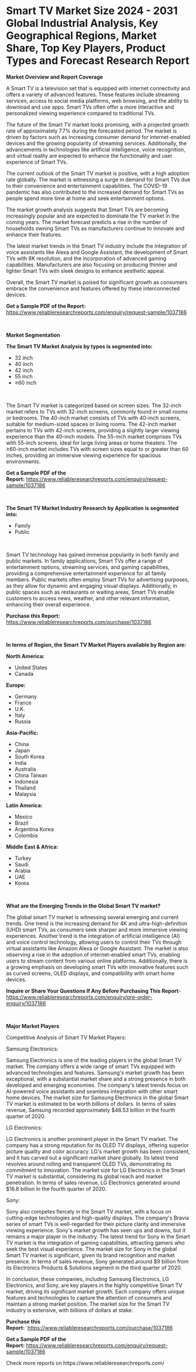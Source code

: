 <p><h1>Smart TV Market Size 2024 - 2031 Global Industrial Analysis, Key Geographical Regions, Market Share, Top Key Players, Product Types and Forecast Research Report</h1></p><p><strong>Market Overview and Report Coverage</strong></p>
<p><p>A Smart TV is a television set that is equipped with internet connectivity and offers a variety of advanced features. These features include streaming services, access to social media platforms, web browsing, and the ability to download and use apps. Smart TVs often offer a more interactive and personalized viewing experience compared to traditional TVs.</p><p>The future of the Smart TV market looks promising, with a projected growth rate of approximately 7.7% during the forecasted period. The market is driven by factors such as increasing consumer demand for internet-enabled devices and the growing popularity of streaming services. Additionally, the advancements in technologies like artificial intelligence, voice recognition, and virtual reality are expected to enhance the functionality and user experience of Smart TVs.</p><p>The current outlook of the Smart TV market is positive, with a high adoption rate globally. The market is witnessing a surge in demand for Smart TVs due to their convenience and entertainment capabilities. The COVID-19 pandemic has also contributed to the increased demand for Smart TVs as people spend more time at home and seek entertainment options.</p><p>The market growth analysis suggests that Smart TVs are becoming increasingly popular and are expected to dominate the TV market in the coming years. The market forecast predicts a rise in the number of households owning Smart TVs as manufacturers continue to innovate and enhance their features. </p><p>The latest market trends in the Smart TV industry include the integration of voice assistants like Alexa and Google Assistant, the development of Smart TVs with 8K resolution, and the incorporation of advanced gaming capabilities. Manufacturers are also focusing on producing thinner and lighter Smart TVs with sleek designs to enhance aesthetic appeal.</p><p>Overall, the Smart TV market is poised for significant growth as consumers embrace the convenience and features offered by these interconnected devices.</p></p>
<p><strong>Get a Sample PDF of the Report:</strong> <a href="https://www.reliableresearchreports.com/enquiry/request-sample/1037186">https://www.reliableresearchreports.com/enquiry/request-sample/1037186</a></p>
<p>&nbsp;</p>
<p><strong>Market Segmentation</strong></p>
<p><strong>The Smart TV Market Analysis by types is segmented into:</strong></p>
<p><ul><li>32 inch</li><li>40 inch</li><li>42 inch</li><li>55 inch</li><li>≥60 inch</li></ul></p>
<p>&nbsp;</p>
<p><p>The Smart TV market is categorized based on screen sizes. The 32-inch market refers to TVs with 32-inch screens, commonly found in small rooms or bedrooms. The 40-inch market consists of TVs with 40-inch screens, suitable for medium-sized spaces or living rooms. The 42-inch market pertains to TVs with 42-inch screens, providing a slightly larger viewing experience than the 40-inch models. The 55-inch market comprises TVs with 55-inch screens, ideal for large living areas or home theaters. The ≥60-inch market includes TVs with screen sizes equal to or greater than 60 inches, providing an immersive viewing experience for spacious environments.</p></p>
<p><strong>Get a Sample PDF of the Report:</strong>&nbsp;<a href="https://www.reliableresearchreports.com/enquiry/request-sample/1037186">https://www.reliableresearchreports.com/enquiry/request-sample/1037186</a></p>
<p>&nbsp;</p>
<p><strong>The Smart TV Market Industry Research by Application is segmented into:</strong></p>
<p><ul><li>Family</li><li>Public</li></ul></p>
<p>&nbsp;</p>
<p><p>Smart TV technology has gained immense popularity in both family and public markets. In family applications, Smart TVs offer a range of entertainment options, streaming services, and gaming capabilities, providing a comprehensive entertainment experience for all family members. Public markets often employ Smart TVs for advertising purposes, as they allow for dynamic and engaging visual displays. Additionally, in public spaces such as restaurants or waiting areas, Smart TVs enable customers to access news, weather, and other relevant information, enhancing their overall experience.</p></p>
<p><strong>Purchase this Report:</strong>&nbsp; <a href="https://www.reliableresearchreports.com/purchase/1037186">https://www.reliableresearchreports.com/purchase/1037186</a></p>
<p>&nbsp;</p>
<p><strong>In terms of Region, the Smart TV Market Players available by Region are:</strong></p>
<p>
    <p> <strong> North America: </strong>
        <ul>
            <li>United States</li>
            <li>Canada</li>
        </ul>
        </p> 
    <p> <strong> Europe: </strong>
        <ul>
            <li>Germany</li>
            <li>France</li>
            <li>U.K.</li>
            <li>Italy</li>
            <li>Russia</li>
        </ul>
        </p> 
    <p> <strong> Asia-Pacific: </strong>
        <ul>
            <li>China</li>
            <li>Japan</li>
            <li>South Korea</li>
            <li>India</li>
            <li>Australia</li>
            <li>China Taiwan</li>
            <li>Indonesia</li>
            <li>Thailand</li>
            <li>Malaysia</li>
        </ul>
        </p> 
    <p> <strong> Latin America: </strong>
        <ul>
            <li>Mexico</li>
            <li>Brazil</li>
            <li>Argentina Korea</li>
            <li>Colombia</li>
        </ul>
        </p> 
    <p> <strong> Middle East & Africa: </strong>
        <ul>
            <li>Turkey</li>
            <li>Saudi</li>
            <li>Arabia</li>
            <li>UAE</li>
            <li>Korea</li>
        </ul>
    </p>
    </p>
<p>&nbsp;</p>
<p><strong>What are the Emerging Trends in the Global Smart TV market?</strong></p>
<p><p>The global smart TV market is witnessing several emerging and current trends. One trend is the increasing demand for 4K and ultra-high-definition (UHD) smart TVs, as consumers seek sharper and more immersive viewing experiences. Another trend is the integration of artificial intelligence (AI) and voice control technology, allowing users to control their TVs through virtual assistants like Amazon Alexa or Google Assistant. The market is also observing a rise in the adoption of internet-enabled smart TVs, enabling users to stream content from various online platforms. Additionally, there is a growing emphasis on developing smart TVs with innovative features such as curved screens, OLED displays, and compatibility with smart home devices.</p></p>
<p><strong>Inquire or Share Your Questions If Any Before Purchasing This Report</strong>- <a href="https://www.reliableresearchreports.com/enquiry/pre-order-enquiry/1037186">https://www.reliableresearchreports.com/enquiry/pre-order-enquiry/1037186</a></p>
<p>&nbsp;</p>
<p><strong>Major Market Players</strong></p>
<p><p>Competitive Analysis of Smart TV Market Players:</p><p>Samsung Electronics:</p><p>Samsung Electronics is one of the leading players in the global Smart TV market. The company offers a wide range of smart TVs equipped with advanced technologies and features. Samsung's market growth has been exceptional, with a substantial market share and a strong presence in both developed and emerging economies. The company's latest trends focus on AI-powered voice assistants and seamless integration with other smart home devices. The market size for Samsung Electronics in the global Smart TV market is estimated to be worth billions of dollars. In terms of sales revenue, Samsung recorded approximately $48.53 billion in the fourth quarter of 2020.</p><p>LG Electronics:</p><p>LG Electronics is another prominent player in the Smart TV market. The company has a strong reputation for its OLED TV displays, offering superior picture quality and color accuracy. LG's market growth has been consistent, and it has carved out a significant market share globally. Its latest trend revolves around rolling and transparent OLED TVs, demonstrating its commitment to innovation. The market size for LG Electronics in the Smart TV market is substantial, considering its global reach and market penetration. In terms of sales revenue, LG Electronics generated around $16.8 billion in the fourth quarter of 2020.</p><p>Sony:</p><p>Sony also competes fiercely in the Smart TV market, with a focus on cutting-edge technologies and high-quality displays. The company's Bravia series of smart TVs is well-regarded for their picture clarity and immersive viewing experience. Sony's market growth has seen ups and downs, but it remains a major player in the industry. The latest trend for Sony in the Smart TV market is the integration of gaming capabilities, attracting gamers who seek the best visual experience. The market size for Sony in the global Smart TV market is significant, given its brand recognition and market presence. In terms of sales revenue, Sony generated around $9 billion from its Electronics Products & Solutions segment in the third quarter of 2020.</p><p>In conclusion, these companies, including Samsung Electronics, LG Electronics, and Sony, are key players in the highly competitive Smart TV market, driving its significant market growth. Each company offers unique features and technologies to capture the attention of consumers and maintain a strong market position. The market size for the Smart TV industry is extensive, with billions of dollars at stake.</p></p>
<p><strong>Purchase this Report:</strong>&nbsp;&nbsp;<a href="https://www.reliableresearchreports.com/purchase/1037186">https://www.reliableresearchreports.com/purchase/1037186</a></p>
<p></p>
<p><strong>Get a Sample PDF of the Report:</strong>&nbsp;<a href="https://www.reliableresearchreports.com/enquiry/request-sample/1037186">https://www.reliableresearchreports.com/enquiry/request-sample/1037186</a></p>
<p>Check more reports on https://www.reliableresearchreports.com/</p>